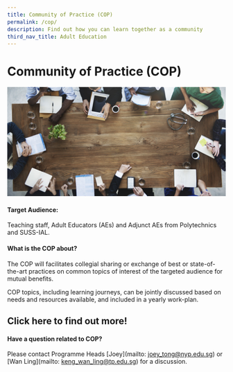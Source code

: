 ```yaml
---
title: Community of Practice (COP)
permalink: /cop/
description: Find out how you can learn together as a community
third_nav_title: Adult Education
---
```

# Community of Practice (COP)

![](/images/52333688_ML.jpg)

#### Target Audience:

Teaching staff, Adult Educators (AEs) and Adjunct AEs from Polytechnics and SUSS-IAL.

#### What is the COP about?

The COP will facilitates collegial sharing or exchange of best or state-of-the-art practices on common topics of interest of the targeted audience for mutual benefits.

COP topics, including learning journeys, can be jointly discussed based on needs and resources available, and included in a yearly work-plan.

## Click here to find out more!

#### Have a question related to COP?

Please contact Programme Heads [Joey](mailto: joey_tong@nyp.edu.sg) or [Wan Ling](mailto: keng_wan_ling@tp.edu.sg) for a discussion.